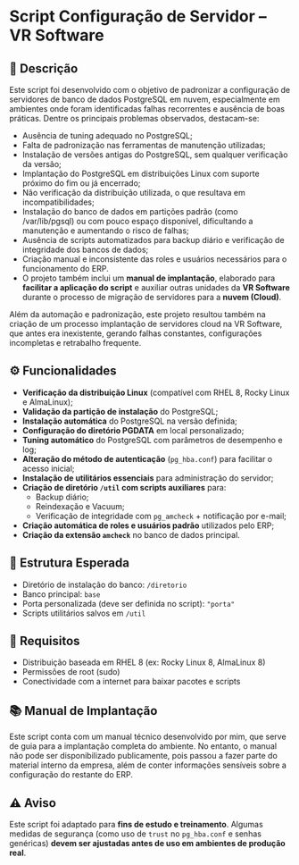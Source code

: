 # Script Configuração de Servidor – VR Software

## 📄 Descrição

Este script foi desenvolvido com o objetivo de padronizar a configuração de servidores de banco de dados PostgreSQL em nuvem, especialmente em ambientes onde foram identificadas falhas recorrentes e ausência de boas práticas. Dentre os principais problemas observados, destacam-se:

- Ausência de tuning adequado no PostgreSQL;
- Falta de padronização nas ferramentas de manutenção utilizadas;
- Instalação de versões antigas do PostgreSQL, sem qualquer verificação da versão;
- Implantação do PostgreSQL em distribuições Linux com suporte próximo do fim ou já encerrado;
- Não verificação da distribuição utilizada, o que resultava em incompatibilidades;
- Instalação do banco de dados em partições padrão (como /var/lib/pgsql) ou com pouco espaço disponível, dificultando a manutenção e aumentando o risco de falhas;
- Ausência de scripts automatizados para backup diário e verificação de integridade dos bancos de dados;
- Criação manual e inconsistente das roles e usuários necessários para o funcionamento do ERP.
- O projeto também inclui um **manual de implantação**, elaborado para **facilitar a aplicação do script** e auxiliar outras unidades da **VR Software** durante o processo de migração de servidores para a **nuvem (Cloud)**.

Além da automação e padronização, este projeto resultou também na criação de um processo implantação de servidores cloud na VR Software, que antes era inexistente, gerando falhas constantes, configurações incompletas e retrabalho frequente.

## ⚙️ Funcionalidades

- **Verificação da distribuição Linux** (compatível com RHEL 8, Rocky Linux e AlmaLinux);
- **Validação da partição de instalação** do PostgreSQL;
- **Instalação automática** do PostgreSQL na versão definida;
- **Configuração do diretório PGDATA** em local personalizado;
- **Tuning automático** do PostgreSQL com parâmetros de desempenho e log;
- **Alteração do método de autenticação** (`pg_hba.conf`) para facilitar o acesso inicial;
- **Instalação de utilitários essenciais** para administração do servidor;
- **Criação de diretório `/util` com scripts auxiliares** para:
  - Backup diário;
  - Reindexação e Vacuum;
  - Verificação de integridade com `pg_amcheck` + notificação por e-mail;
- **Criação automática de roles e usuários padrão** utilizados pelo ERP;
- **Criação da extensão `amcheck`** no banco de dados principal.

## 📁 Estrutura Esperada

- Diretório de instalação do banco: `/diretorio`
- Banco principal: `base`
- Porta personalizada (deve ser definida no script): `"porta"`
- Scripts utilitários salvos em `/util`

## 🧾 Requisitos

- Distribuição baseada em RHEL 8 (ex: Rocky Linux 8, AlmaLinux 8)
- Permissões de root (sudo)
- Conectividade com a internet para baixar pacotes e scripts

## 📚 Manual de Implantação

Este script conta com um manual técnico desenvolvido por mim, que serve de guia para a implantação completa do ambiente. No entanto, o manual não pode ser disponibilizado publicamente, pois passou a fazer parte do material interno da empresa, além de conter informações sensíveis sobre a configuração do restante do ERP.

## ⚠️ Aviso

Este script foi adaptado para **fins de estudo e treinamento**. Algumas medidas de segurança (como uso de `trust` no `pg_hba.conf` e senhas genéricas) **devem ser ajustadas antes de uso em ambientes de produção real**.

